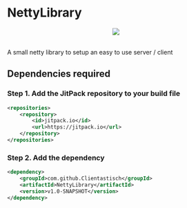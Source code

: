 # NettyLibrary

<div align="center">
  <a href="https://jitpack.io/v/Clientastisch/NettyLibrary/LATEST">
    <img
      src="https://jitpack.io/v/Clientastisch/NettyLibrary.svg"
    />
  </a>
</div>

<br>

A small netty library to setup an easy to use server / client

## Dependencies required

### Step 1. Add the JitPack repository to your build file

```xml
<repositories>
    <repository>
        <id>jitpack.io</id>
        <url>https://jitpack.io</url>
    </repository>
</repositories>
```

### Step 2. Add the dependency

```xml
<dependency>
    <groupId>com.github.Clientastisch</groupId>
    <artifactId>NettyLibrary</artifactId>
    <version>v1.0-SNAPSHOT</version>
</dependency>
```

